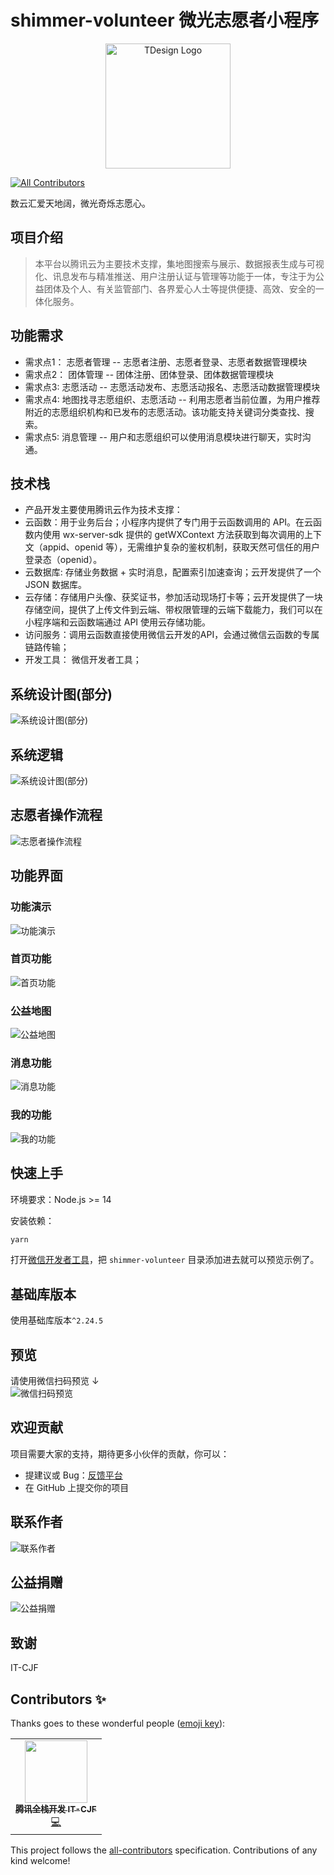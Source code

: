 # shimmer-volunteer 微光志愿者小程序
<p align="center">
    <img alt="TDesign Logo" width="200" src="./assets/images/logo.png">
</p>

<!-- ALL-CONTRIBUTORS-BADGE:START - Do not remove or modify this section -->
[![All Contributors](https://img.shields.io/badge/all_contributors-4-orange.svg?style=flat-square)](#contributors-)
<!-- ALL-CONTRIBUTORS-BADGE:END -->

数云汇爱天地阔，微光奇烁志愿心。

## 项目介绍
> 本平台以腾讯云为主要技术支撑，集地图搜索与展示、数据报表生成与可视化、讯息发布与精准推送、用户注册认证与管理等功能于一体，专注于为公益团体及个人、有关监管部门、各界爱心人士等提供便捷、高效、安全的一体化服务。


## 功能需求
- 需求点1： 志愿者管理 -- 志愿者注册、志愿者登录、志愿者数据管理模块
- 需求点2：  团体管理 -- 团体注册、团体登录、团体数据管理模块
- 需求点3:    志愿活动 -- 志愿活动发布、志愿活动报名、志愿活动数据管理模块
- 需求点4:    地图找寻志愿组织、志愿活动 -- 利用志愿者当前位置，为用户推荐附近的志愿组织机构和已发布的志愿活动。该功能支持关键词分类查找、搜索。
- 需求点5:    消息管理 -- 用户和志愿组织可以使用消息模块进行聊天，实时沟通。

## 技术栈
- 产品开发主要使用腾讯云作为技术支撑：
- 云函数：用于业务后台；小程序内提供了专门用于云函数调用的 API。在云函数内使用 wx-server-sdk 提供的 getWXContext 方法获取到每次调用的上下文（appid、openid 等），无需维护复杂的鉴权机制，获取天然可信任的用户登录态（openid）。
- 云数据库: 存储业务数据 + 实时消息，配置索引加速查询；云开发提供了一个 JSON 数据库。
- 云存储：存储用户头像、获奖证书，参加活动现场打卡等；云开发提供了一块存储空间，提供了上传文件到云端、带权限管理的云端下载能力，我们可以在小程序端和云函数端通过 API 使用云存储功能。
- 访问服务：调用云函数直接使用微信云开发的API，会通过微信云函数的专属链路传输；
- 开发工具： 微信开发者工具；

## 系统设计图(部分)
![系统设计图(部分)](./assets/images/sys_design.png)

## 系统逻辑
![系统设计图(部分)](./assets/images/sys_logic.png)

## 志愿者操作流程
![志愿者操作流程](./assets/images/volunteer_operation_process.png)

## 功能界面

### 功能演示
![功能演示](./assets/images/demo.gif)

### 首页功能
![首页功能](./assets/images/home.png)

### 公益地图
![公益地图](./assets/images/map.png)

### 消息功能
![消息功能](./assets/images/msg.png)

### 我的功能
![我的功能](./assets/images/my.png)


## 快速上手

环境要求：Node.js >= 14

安装依赖：

```bash
yarn
```
打开[微信开发者工具](https://mp.weixin.qq.com/debug/wxadoc/dev/devtools/download.html)，把 `shimmer-volunteer` 目录添加进去就可以预览示例了。

## 基础库版本

使用基础库版本`^2.24.5`

## 预览
请使用微信扫码预览 ↓
<br/>
![微信扫码预览](./assets/images/mini_qrcode.jpg)

## 欢迎贡献
项目需要大家的支持，期待更多小伙伴的贡献，你可以：
- 提建议或 Bug：[反馈平台](https://support.qq.com/products/413347)
- 在 GitHub 上提交你的项目


## 联系作者
![联系作者](./assets/images/contactme.jpg)

## 公益捐赠
![公益捐赠](./assets/images/wechat_pay.jpg)


## 致谢
IT-CJF 

## Contributors ✨

Thanks goes to these wonderful people ([emoji key](https://allcontributors.org/docs/en/emoji-key)):

<!-- ALL-CONTRIBUTORS-LIST:START - Do not remove or modify this section -->
<!-- prettier-ignore-start -->
<!-- markdownlint-disable -->
<table>
  <tr>
    <td align="center"><a href="https://blog.csdn.net/caijunfen"><img src="https://avatars.githubusercontent.com/u/18321599?v=4?s=100" width="100px;" alt=""/><br /><sub><b>腾讯全栈开发  IT-CJF</b></sub></a><br /><a href="https://github.com/liyupi/code-nav/commits?author=jwcjf" title="Code">💻</a></td>
   
  </tr>
</table>

<!-- markdownlint-restore -->
<!-- prettier-ignore-end -->

<!-- ALL-CONTRIBUTORS-LIST:END -->

This project follows the [all-contributors](https://github.com/all-contributors/all-contributors) specification. Contributions of any kind welcome!
